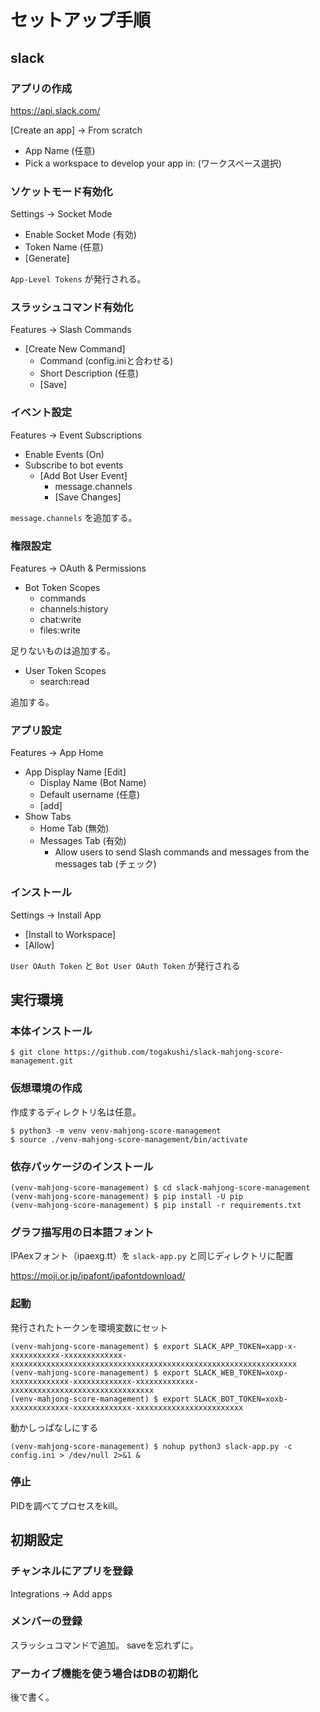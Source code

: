 # セットアップ手順

## slack

### アプリの作成

https://api.slack.com/

[Create an app] -> From scratch

- App Name (任意)
- Pick a workspace to develop your app in: (ワークスペース選択)

### ソケットモード有効化

Settings -> Socket Mode

- Enable Socket Mode (有効)
- Token Name (任意)
- [Generate]

`App-Level Tokens` が発行される。

### スラッシュコマンド有効化

Features -> Slash Commands

- [Create New Command]
  - Command (config.iniと合わせる)
  - Short Description  (任意)
  - [Save]

### イベント設定

Features -> Event Subscriptions

- Enable Events (On)
- Subscribe to bot events
  - [Add Bot User Event]
    - message.channels
    - [Save Changes]

`message.channels` を追加する。

### 権限設定

Features -> OAuth & Permissions

- Bot Token Scopes
  - commands
  - channels:history
  - chat:write
  - files:write

足りないものは追加する。

- User Token Scopes
  - search:read

追加する。

### アプリ設定

Features -> App Home

- App Display Name [Edit]
  - Display Name (Bot Name)
  - Default username (任意)
  - [add]
- Show Tabs
  - Home Tab (無効)
  - Messages Tab (有効)
    - Allow users to send Slash commands and messages from the messages tab (チェック)

### インストール

Settings -> Install App

- [Install to Workspace]
- [Allow]

`User OAuth Token` と `Bot User OAuth Token` が発行される

## 実行環境

### 本体インストール

```
$ git clone https://github.com/togakushi/slack-mahjong-score-management.git
```

### 仮想環境の作成

作成するディレクトリ名は任意。

```
$ python3 -m venv venv-mahjong-score-management
$ source ./venv-mahjong-score-management/bin/activate
```

### 依存パッケージのインストール

```
(venv-mahjong-score-management) $ cd slack-mahjong-score-management
(venv-mahjong-score-management) $ pip install -U pip
(venv-mahjong-score-management) $ pip install -r requirements.txt
```

### グラフ描写用の日本語フォント
IPAexフォント（ipaexg.tt）を `slack-app.py` と同じディレクトリに配置

https://moji.or.jp/ipafont/ipafontdownload/


### 起動
発行されたトークンを環境変数にセット
```
(venv-mahjong-score-management) $ export SLACK_APP_TOKEN=xapp-x-xxxxxxxxxxx-xxxxxxxxxxxxx-xxxxxxxxxxxxxxxxxxxxxxxxxxxxxxxxxxxxxxxxxxxxxxxxxxxxxxxxxxxxxxxx
(venv-mahjong-score-management) $ export SLACK_WEB_TOKEN=xoxp-xxxxxxxxxxxxx-xxxxxxxxxxxxx-xxxxxxxxxxxxx-xxxxxxxxxxxxxxxxxxxxxxxxxxxxxxxx
(venv-mahjong-score-management) $ export SLACK_BOT_TOKEN=xoxb-xxxxxxxxxxxxx-xxxxxxxxxxxxx-xxxxxxxxxxxxxxxxxxxxxxxx
```
動かしっぱなしにする
```
(venv-mahjong-score-management) $ nohup python3 slack-app.py -c config.ini > /dev/null 2>&1 &
```

### 停止
PIDを調べてプロセスをkill。

## 初期設定

### チャンネルにアプリを登録
Integrations -> Add apps

### メンバーの登録
スラッシュコマンドで追加。
saveを忘れずに。

### アーカイブ機能を使う場合はDBの初期化
後で書く。
